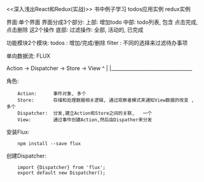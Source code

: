 <<深入浅出React和Redux(实战)>>
书中例子学习
todos应用实例
redux实例

界面:单个界面
界面分成3个部分:
  上部:  增加todo
  中部:  todo列表, 包含 点击完成, 点击删除 这2个操作
  底部: 过滤操作: 全部, 活动的, 已完成

功能模块2个模块:
    todos : 增加/完成/删除
    filter : 不同的选择来过滤待办事项

单向数据流: FLUX

Action ->  Dispatcher -> Store -> View
   ^                                |
   |_________________________________

角色:

```
    Action:      事件对象, 多个
    Store:       存储和处理数据相关逻辑, 通过观察者模式来通知View数据的改变 , 多个
    Dispatcher:  分发,建立Action和Store之间的关联,   一个
    View:        通过事件创建Action,然后由Dispather来分发
```

安装Flux:

```
    npm install --save flux
```

创建Dispatcher:

```
    import {Dispatcher} from 'flux';
    export default new Dispatcher();
```
